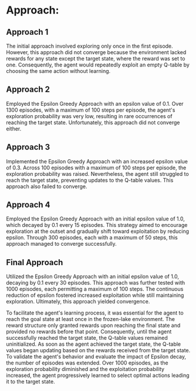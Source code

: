 # Approach:

## Approach 1
The initial approach involved exploring only once in the first episode. However, this approach did not converge because the environment lacked rewards for any state except the target state, where the reward was set to one. Consequently, the agent would repeatedly exploit an empty Q-table by choosing the same action without learning.

## Approach 2
Employed the Epsilon Greedy Approach with an epsilon value of 0.1. Over 1300 episodes, with a maximum of 100 steps per episode, the agent's exploration probability was very low, resulting in rare occurrences of reaching the target state. Unfortunately, this approach did not converge either.

## Approach 3
Implemented the Epsilon Greedy Approach with an increased epsilon value of 0.3. Across 100 episodes with a maximum of 100 steps per episode, the exploration probability was raised. Nevertheless, the agent still struggled to reach the target state, preventing updates to the Q-table values. This approach also failed to converge.

## Approach 4 
Employed the Epsilon Greedy Approach with an initial epsilon value of 1.0, which decayed by 0.1 every 15 episodes. This strategy aimed to encourage exploration at the outset and gradually shift toward exploitation by reducing epsilon. Through 300 episodes, each with a maximum of 50 steps, this approach managed to converge successfully.

## Final Approach
Utilized the Epsilon Greedy Approach with an initial epsilon value of 1.0, decaying by 0.1 every 30 episodes. This approach was further tested with 1000 episodes, each permitting a maximum of 100 steps. The continuous reduction of epsilon fostered increased exploitation while still maintaining exploration. Ultimately, this approach yielded convergence.

To facilitate the agent's learning process, it was essential for the agent to reach the goal state at least once in the frozen-lake environment. The reward structure only granted rewards upon reaching the final state and provided no rewards before that point. Consequently, until the agent successfully reached the target state, the Q-table values remained uninitialized. As soon as the agent achieved the target state, the Q-table values began updating based on the rewards received from the target state. To validate the agent's behavior and evaluate the impact of Epsilon decay, the number of episodes was extended. Over 1000 episodes, as the exploration probability diminished and the exploitation probability increased, the agent progressively learned to select optimal actions leading it to the target state.

